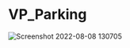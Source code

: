 # VP_Parking
![Screenshot 2022-08-08 130705](https://user-images.githubusercontent.com/39840269/183404646-cf7cec88-405f-402c-9e4c-78300b4a113d.png)
